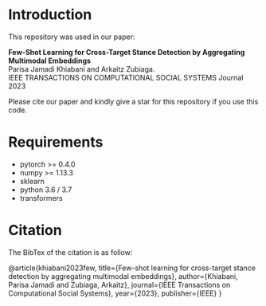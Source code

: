 # Introduction

This repository was used in our paper:

**Few-Shot Learning for Cross-Target Stance Detection by Aggregating Multimodal Embeddings**  
Parisa Jamadi Khiabani and Arkaitz Zubiaga.  
IEEE TRANSACTIONS ON COMPUTATIONAL SOCIAL SYSTEMS Journal 2023

Please cite our paper and kindly give a star for this repository if you use this code.

# Requirements
- pytorch >= 0.4.0
- numpy >= 1.13.3
- sklearn
- python 3.6 / 3.7
- transformers

# Citation
The BibTex of the citation is as follow:

@article{khiabani2023few,
  title={Few-shot learning for cross-target stance detection by aggregating multimodal embeddings},
  author={Khiabani, Parisa Jamadi and Zubiaga, Arkaitz},
  journal={IEEE Transactions on Computational Social Systems},
  year={2023},
  publisher={IEEE}
}
